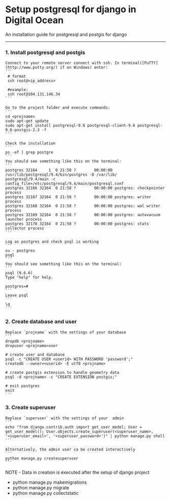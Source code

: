 # Setup postgresql for django in Digital Ocean

An installation guide for postgresql and postgis for django

----------


### 1. Install postgresql and postgis
	Connect to your remote server connect with ssh. In terminal([PuTTY](http://www.putty.org/) if on Windows) enter:
    ```
     # format
     ssh root@<ip_address>

     #example:
     ssh root@104.131.146.34
    ```

	Go to the project folder and execute commands:
    ```
    cd <projname>
    sudo apt-get update
    sudo apt-get install postgresql-9.6 postgresql-client-9.6 postgresql-9.6-postgis-2.3 -f
    ```

	Check the installation
    ```
    ps -ef | grep postgre
    ```
    You should see something like this on the terminal:
    ```
    postgres 32164     1  0 21:58 ?        00:00:00 /usr/lib/postgresql/9.4/bin/postgres -D /var/lib/   postgresql/9.4/main -c config_file=/etc/postgresql/9.4/main/postgresql.conf
    postgres 32166 32164  0 21:58 ?        00:00:00 postgres: checkpointer process
    postgres 32167 32164  0 21:58 ?        00:00:00 postgres: writer process
    postgres 32168 32164  0 21:58 ?        00:00:00 postgres: wal writer process
    postgres 32169 32164  0 21:58 ?        00:00:00 postgres: autovacuum launcher process
    postgres 32170 32164  0 21:58 ?        00:00:00 postgres: stats collector process
    ``` 

	Log as postgres and check psql is working
    ```
    su - postgres
    psql
    ```
    You should see something like this on the terminal:
    ```
    psql (9.6.6)
    Type "help" for help.

    postgres=#
    ``` 
    Leave psql
    ```
    \q
    ```

### 2. Create database and user
	Replace `projname` with the settings of your database
    ```
    dropdb <projname>
    dropuser <projname>user

    # create user and database
    psql -c "CREATE USER <userid> WITH PASSWORD 'password';"
    createdb --owner=<userid> -E utf8 <projname>

    # create postgis extension to handle geometry data
    psql -d <projname> -c "CREATE EXTENSION postgis;"

    # exit postgres
    exit
    ```

### 3. Create superuser
	Replace `superuser` with the settings of your  admin
    ```
    echo "from django.contrib.auth import get_user_model; User = get_user_model(); User.objects.create_superuser(<superuser_name>, '<superuser_email>', '<superuser_password>')" | python manage.py shell
    ```

    Alternatively, the admin user ca be created interactively
    ```
    python manage.py createsuperuser
    ```



NOTE - Data in creation is executed after the setup of django project
* python manage.py makemigrations
* python manage.py migrate
* python manage.py collectstatic
